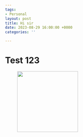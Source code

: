 ```yaml
---
tags:
- Personal
layout: post
title: Hi sir
date: 2023-08-29 16:00:00 +0000
categories: ''

---
```


# Test 123
<figure><img src="https://i.imgur.com/xd3HsZ2.jpeg" style="width:200px;"> </figure>


